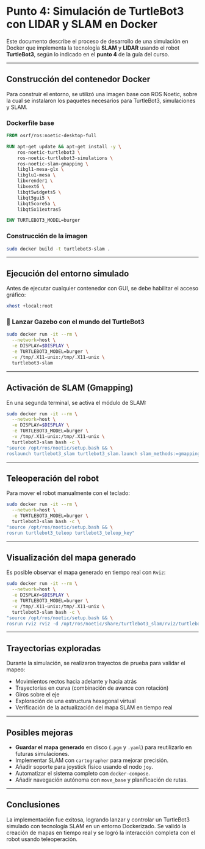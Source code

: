 # Punto 4: Simulación de TurtleBot3 con LIDAR y SLAM en Docker

Este documento describe el proceso de desarrollo de una simulación en Docker que implementa la tecnología **SLAM** y **LIDAR** usando el robot **TurtleBot3**, según lo indicado en el **punto 4** de la guía del curso.

---

## Construcción del contenedor Docker

Para construir el entorno, se utilizó una imagen base con ROS Noetic, sobre la cual se instalaron los paquetes necesarios para TurtleBot3, simulaciones y SLAM.

### Dockerfile base

```Dockerfile
FROM osrf/ros:noetic-desktop-full

RUN apt-get update && apt-get install -y \
    ros-noetic-turtlebot3 \
    ros-noetic-turtlebot3-simulations \
    ros-noetic-slam-gmapping \
    libgl1-mesa-glx \
    libglu1-mesa \
    libxrender1 \
    libxext6 \
    libqt5widgets5 \
    libqt5gui5 \
    libqt5core5a \
    libqt5x11extras5

ENV TURTLEBOT3_MODEL=burger
```

### Construcción de la imagen

```bash
sudo docker build -t turtlebot3-slam .
```

---

##  Ejecución del entorno simulado

Antes de ejecutar cualquier contenedor con GUI, se debe habilitar el acceso gráfico:

```bash
xhost +local:root
```

### 🔹 Lanzar Gazebo con el mundo del TurtleBot3

```bash
sudo docker run -it --rm \
  --network=host \
  -e DISPLAY=$DISPLAY \
  -e TURTLEBOT3_MODEL=burger \
  -v /tmp/.X11-unix:/tmp/.X11-unix \
  turtlebot3-slam
```

---

##  Activación de SLAM (Gmapping)

En una segunda terminal, se activa el módulo de SLAM:

```bash
sudo docker run -it --rm \
  --network=host \
  -e DISPLAY=$DISPLAY \
  -e TURTLEBOT3_MODEL=burger \
  -v /tmp/.X11-unix:/tmp/.X11-unix \
  turtlebot3-slam bash -c \
"source /opt/ros/noetic/setup.bash && \
roslaunch turtlebot3_slam turtlebot3_slam.launch slam_methods:=gmapping"
```

---

##  Teleoperación del robot

Para mover el robot manualmente con el teclado:

```bash
sudo docker run -it --rm \
  --network=host \
  -e TURTLEBOT3_MODEL=burger \
  turtlebot3-slam bash -c \
"source /opt/ros/noetic/setup.bash && \
rosrun turtlebot3_teleop turtlebot3_teleop_key"
```

---

##  Visualización del mapa generado

Es posible observar el mapa generado en tiempo real con `Rviz`:

```bash
sudo docker run -it --rm \
  --network=host \
  -e DISPLAY=$DISPLAY \
  -e TURTLEBOT3_MODEL=burger \
  -v /tmp/.X11-unix:/tmp/.X11-unix \
  turtlebot3-slam bash -c \
"source /opt/ros/noetic/setup.bash && \
rosrun rviz rviz -d /opt/ros/noetic/share/turtlebot3_slam/rviz/turtlebot3_gmapping.rviz"
```

---

##  Trayectorias exploradas

Durante la simulación, se realizaron trayectos de prueba para validar el mapeo:

- Movimientos rectos hacia adelante y hacia atrás
- Trayectorias en curva (combinación de avance con rotación)
- Giros sobre el eje
- Exploración de una estructura hexagonal virtual
- Verificación de la actualización del mapa SLAM en tiempo real

---

##  Posibles mejoras

-  **Guardar el mapa generado** en disco (`.pgm` y `.yaml`) para reutilizarlo en futuras simulaciones.
-  Implementar SLAM con `cartographer` para mejorar precisión.
-  Añadir soporte para joystick físico usando el nodo `joy`.
-  Automatizar el sistema completo con `docker-compose`.
-  Añadir navegación autónoma con `move_base` y planificación de rutas.

---

## Conclusiones

La implementación fue exitosa, logrando lanzar y controlar un TurtleBot3 simulado con tecnología SLAM en un entorno Dockerizado. Se validó la creación de mapas en tiempo real y se logró la interacción completa con el robot usando teleoperación.
